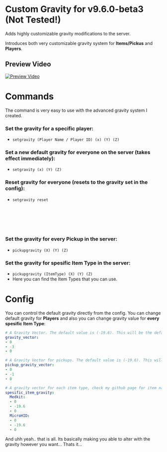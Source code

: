 # Custom Gravity for v9.6.0-beta3 (Not Tested!)
Adds highly customizable gravity modifications to the server.

Introduces both very customizable gravity system for **Items/Pickus** and **Players**.

## Preview Video
[![Preview Video](https://img.youtube.com/vi/e3DH_n_fewk/0.jpg)](https://www.youtube.com/watch?v=e3DH_n_fewk)

# Commands
The command is very easy to use with the advanced gravity system I created.

### Set the gravity for a specific player:
- `setgravity (Player Name / Player ID) (x) (Y) (Z)`

### Set a new default gravity for everyone on the server (takes effect immediately):
- `setgravity (x) (Y) (Z)`

### Reset gravity for everyone (resets to the gravity set in the config):
- `setgravity reset`
  
### ‎ 
### ‎ 

### Set the gravity for every Pickup in the server:
- `pickupgravity (X) (Y) (Z)`

### Set the gravity for spesific Item Type in the server:
- `pickupgravity (ItemType) (X) (Y) (Z)`
- Here you can find the Item Types that you can use.

# Config
You can control the default gravity directly from the config.
You can change default gravity for **Players** and also you can change gravity value for **every spesific Item Type**:
```yaml
# A Gravity Vector. The default value is (-19.6). This will be the default Gravity value of the server.
gravity_vector:
- 0
- -3
- 0

# A Gravity Vector for pickups. The default value is (-19.6). This will be the default Gravity value of the Pickups in the server.
pickup_gravity_vector:
- 0
- -1
- 0

# A gravity vector for each item type, check my github page for item names. These pickups will have their own gravity value. Not effected by default pickup gravity vector.
spesific_item_gravity:
  Medkit:
  - 0
  - -19.6
  - 0
  MicroHID:
  - 0
  - -19.6
  - 0
```

And uhh yeah.. that is all. Its basically making you able to alter with the gravity however you want...
Thats it...
